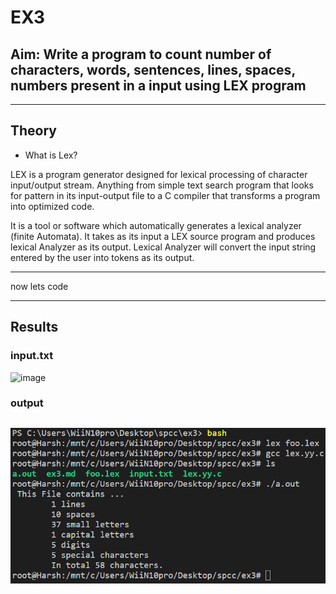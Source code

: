 # EX3

## Aim: Write a program to count number of characters, words, sentences, lines, spaces, numbers present in a input using LEX program

---

## Theory

- What is Lex?

LEX is a program generator designed for lexical processing of character input/output stream. Anything from simple text search program that looks for pattern in its input-output file to a C compiler that transforms a program into optimized code.

It is a tool or software which automatically generates a lexical analyzer (finite Automata). It takes as its input a LEX source program and produces lexical Analyzer as its output. Lexical Analyzer will convert the input string entered by the user into tokens as its output.

---

now lets code

---
## Results

### input.txt

![image](https://user-images.githubusercontent.com/74452252/166669686-974c8c84-946a-4f15-896b-7998f30a0feb.png)


### output

![](output.png)
---
